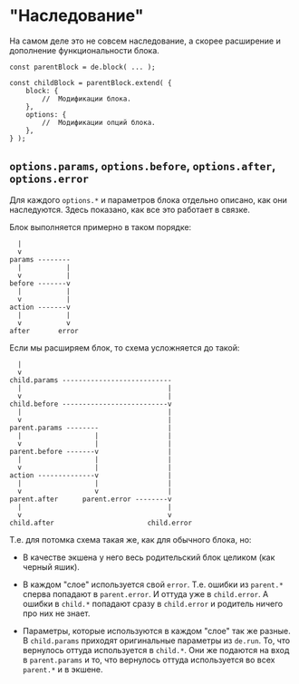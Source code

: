 # "Наследование"

На самом деле это не совсем наследование, а скорее расширение и дополнение функциональности блока.

    const parentBlock = de.block( ... );

    const childBlock = parentBlock.extend( {
        block: {
            //  Модификации блока.
        },
        options: {
            //  Модификации опций блока.
        },
    } );


## `options.params`, `options.before`, `options.after`, `options.error`

Для каждого `options.*` и параметров блока отдельно описано, как они наследуются.
Здесь показано, как все это работает в связке.

Блок выполняется примерно в таком порядке:

      |
      v
    params --------
      |           |
      v           |
    before -------v
      |           |
      v           |
    action -------v
      |           |
      v           v
    after       error

Если мы расширяем блок, то схема усложняется до такой:

      |
      v
    child.params ---------------------------
      |                                    |
      v                                    |
    child.before --------------------------v
      |                                    |
      v                                    |
    parent.params --------                 |
      |                  |                 |
      v                  |                 |
    parent.before -------v                 |
      |                  |                 |
      v                  |                 |
    action --------------v                 |
      |                  |                 |
      v                  v                 |
    parent.after      parent.error --------v
      |                                    |
      v                                    v
    child.after                       child.error

Т.е. для потомка схема такая же, как для обычного блока, но:

  * В качестве экшена у него весь родительский блок целиком (как черный яшик).

  * В каждом "слое" используется свой `error`. Т.е. ошибки из `parent.*` сперва попадают в `parent.error`.
    И оттуда уже в `child.error`. А ошибки в `child.*` попадают сразу в `child.error` и родитель ничего про них не знает.

  * Параметры, которые используются в каждом "слое" так же разные. В `child.params` приходят оригинальные параметры из `de.run`.
    То, что вернулось оттуда используется в `child.*`. Они же подаются на вход в `parent.params` и то, что вернулось оттуда
    используется во всех `parent.*` и в экшене.

